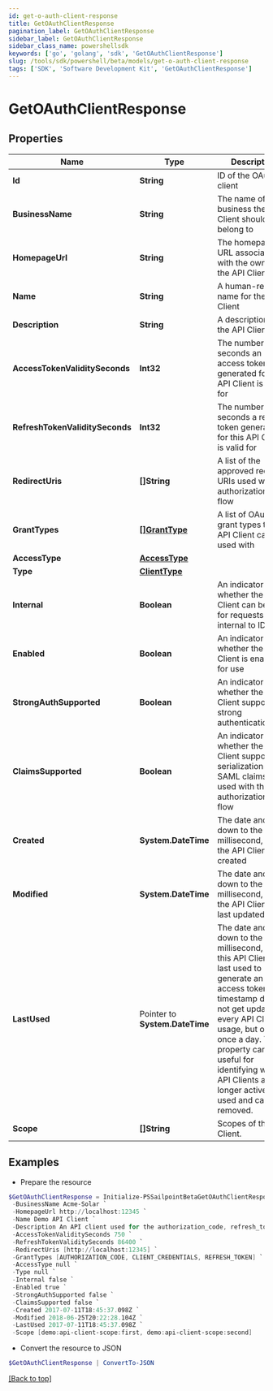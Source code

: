 ```yaml
---
id: get-o-auth-client-response
title: GetOAuthClientResponse
pagination_label: GetOAuthClientResponse
sidebar_label: GetOAuthClientResponse
sidebar_class_name: powershellsdk
keywords: ['go', 'golang', 'sdk', 'GetOAuthClientResponse'] 
slug: /tools/sdk/powershell/beta/models/get-o-auth-client-response
tags: ['SDK', 'Software Development Kit', 'GetOAuthClientResponse']
---
```



# GetOAuthClientResponse

## Properties

Name | Type | Description | Notes
------------ | ------------- | ------------- | -------------
**Id** |  **String** | ID of the OAuth client | 
**BusinessName** |  **String** | The name of the business the API Client should belong to | 
**HomepageUrl** |  **String** | The homepage URL associated with the owner of the API Client | 
**Name** |  **String** | A human-readable name for the API Client | 
**Description** |  **String** | A description of the API Client | 
**AccessTokenValiditySeconds** |  **Int32** | The number of seconds an access token generated for this API Client is valid for | 
**RefreshTokenValiditySeconds** |  **Int32** | The number of seconds a refresh token generated for this API Client is valid for | 
**RedirectUris** |  **[]String** | A list of the approved redirect URIs used with the authorization_code flow | 
**GrantTypes** |  [**[]GrantType**](grant-type) | A list of OAuth 2.0 grant types this API Client can be used with | 
**AccessType** |  [**AccessType**](access-type) |  | 
**Type** |  [**ClientType**](client-type) |  | 
**Internal** |  **Boolean** | An indicator of whether the API Client can be used for requests internal to IDN | 
**Enabled** |  **Boolean** | An indicator of whether the API Client is enabled for use | 
**StrongAuthSupported** |  **Boolean** | An indicator of whether the API Client supports strong authentication | 
**ClaimsSupported** |  **Boolean** | An indicator of whether the API Client supports the serialization of SAML claims when used with the authorization_code flow | 
**Created** |  **System.DateTime** | The date and time, down to the millisecond, when the API Client was created | 
**Modified** |  **System.DateTime** | The date and time, down to the millisecond, when the API Client was last updated | 
**LastUsed** |  Pointer to **System.DateTime** | The date and time, down to the millisecond, when this API Client was last used to generate an access token. This timestamp does not get updated on every API Client usage, but only once a day. This property can be useful for identifying which API Clients are no longer actively used and can be removed. | [optional] 
**Scope** |  **[]String** | Scopes of the API Client. | 

## Examples

- Prepare the resource
```powershell
$GetOAuthClientResponse = Initialize-PSSailpointBetaGetOAuthClientResponse  -Id 2c9180835d2e5168015d32f890ca1581 `
 -BusinessName Acme-Solar `
 -HomepageUrl http://localhost:12345 `
 -Name Demo API Client `
 -Description An API client used for the authorization_code, refresh_token, and client_credentials flows `
 -AccessTokenValiditySeconds 750 `
 -RefreshTokenValiditySeconds 86400 `
 -RedirectUris [http://localhost:12345] `
 -GrantTypes [AUTHORIZATION_CODE, CLIENT_CREDENTIALS, REFRESH_TOKEN] `
 -AccessType null `
 -Type null `
 -Internal false `
 -Enabled true `
 -StrongAuthSupported false `
 -ClaimsSupported false `
 -Created 2017-07-11T18:45:37.098Z `
 -Modified 2018-06-25T20:22:28.104Z `
 -LastUsed 2017-07-11T18:45:37.098Z `
 -Scope [demo:api-client-scope:first, demo:api-client-scope:second]
```

- Convert the resource to JSON
```powershell
$GetOAuthClientResponse | ConvertTo-JSON
```


[[Back to top]](#) 

